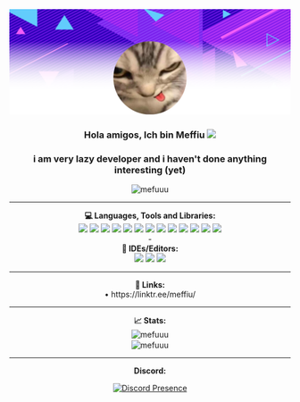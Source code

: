 <div align="center">
  <img src="header2.png">
</div>
<h3 align="center">Hola amigos, Ich bin Meffiu <img src="https://media.giphy.com/media/hvRJCLFzcasrR4ia7z/giphy.gif" width="20px"></h3>
<h3 align="center">i am very lazy developer and i haven't done anything interesting (yet)</h3>
<p align="center"> <img src="https://komarev.com/ghpvc/?username=mefuuu&label=Profile%20views&color=0e75b6&style=flat" alt="mefuuu" /> </p>

<hr>
<div align="center">
  <strong>💻 Languages, Tools and Libraries:</strong>
  <br>
  <img src="https://img.shields.io/badge/-JavaScript-yellow?style=for-the-badge&logo=javascript&logoColor=yellow&labelColor=black">
  <img src="https://img.shields.io/badge/typescript-%2300FFFF.svg?style=for-the-badge&logo=typescript&logoColor=%2300FFFF&labelColor=black">
  <img src="https://img.shields.io/badge/c++-%2300599C.svg?style=for-the-badge&logo=c%2B%2B&logoColor=%2300599C&labelColor=black">
  <img src="https://img.shields.io/badge/php-%23777BB4.svg?style=for-the-badge&logo=php&logoColor=%23777BB4&labelColor=black">
  <img src="https://img.shields.io/badge/lua-%23777BB4.svg?style=for-the-badge&logo=lua&logoColor=%23777BB4&labelColor=black">
  <img src="https://img.shields.io/badge/python-blue?style=for-the-badge&logo=python&logoColor=blue&labelColor=black">
  <img src="https://img.shields.io/badge/-node.js-green?style=for-the-badge&logo=node.js&logoColor=green&labelColor=black">
  <img src="https://img.shields.io/badge/-npm-red?style=for-the-badge&logo=npm&logoColor=red&labelColor=black">
  <img src="https://img.shields.io/badge/-Android-green?style=for-the-badge&logo=android&logoColor=green&labelColor=black">
  <img src="https://img.shields.io/badge/-Linux-white?style=for-the-badge&logo=linux&logoColor=white&labelColor=black">
  <img src="https://img.shields.io/badge/-MongoDB-green?style=for-the-badge&logo=mongodb&logoColor=green&labelColor=black">
  <img src="https://img.shields.io/badge/-MySQL-orange?style=for-the-badge&logo=mysql&logoColor=orange&labelColor=black">
  <img src="https://img.shields.io/badge/Java-white?style=for-the-badge&logo=openjdk&logoColor=black&labelColor=black">
<br>
-
<br>
  <strong>📱 IDEs/Editors:</strong>
    <br>
    <img src="https://img.shields.io/badge/pycharm-white?style=for-the-badge&logo=pycharm&logoColor=white&labelColor=black">
    <img src="https://img.shields.io/badge/sublime%20text-orange?style=for-the-badge&logo=sublimetext&logoColor=orange&labelColor=black">
    <img src="https://img.shields.io/badge/Visual%20Studio%20Code-blue?style=for-the-badge&logo=visual-studio-code&logoColor=blue&labelColor=black">
  <br>
</div>

<hr>

<div align="center">
  <strong>🔗 Links:</strong>
<br>
• https://linktr.ee/meffiu/ <br>
</div>

<hr>
<div align="center">
  <strong>📈 Stats:</strong>
  <br>
  <img align="center" src="https://github-readme-stats.vercel.app/api/top-langs?username=Meff1u&show_icons=true&locale=en&layout=compact" alt="mefuuu" /><br>
  <img align="center" src="https://github-readme-stats.vercel.app/api?username=Meff1u&show_icons=true&locale=en" alt="mefuuu" />
</div>

<hr>
<div align="center">
  <strong>Discord:</strong>
  
[![Discord Presence](https://lanyard-profile-readme.vercel.app/api/334411435633541121)](https://discord.com/users/334411435633541121)

</div>
